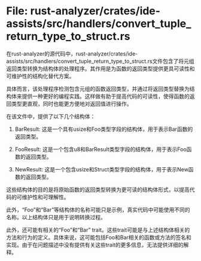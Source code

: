 # File: rust-analyzer/crates/ide-assists/src/handlers/convert_tuple_return_type_to_struct.rs

在rust-analyzer的源代码中，rust-analyzer/crates/ide-assists/src/handlers/convert_tuple_return_type_to_struct.rs文件包含了将元组返回类型转换为结构体的处理程序。其作用是为函数的返回类型提供更具可读性和可维护性的结构化替代方案。

具体而言，该处理程序检测包含元组的函数返回类型，并通过将返回类型替换为结构体来提供一种更好的编程实践。这样做有助于提高代码的可读性，使得函数的返回类型更直观，同时也能更方便地对返回值进行操作。

在该文件中，提供了以下几个结构体：

1. BarResult: 这是一个具有usize和Foo类型字段的结构体，用于表示Bar函数的返回类型。

2. FooResult: 这是一个包含u8和BarResult类型字段的结构体，用于表示Foo函数的返回类型。

3. NewResult: 这是一个包含usize和Struct类型字段的结构体，用于表示New函数的返回类型。

这些结构体的目的是将原始函数的返回类型转换为更可读的结构体形式，以提高代码的可维护性和可理解性。

此外，“Foo”和“Bar”等结构体的名称可能只是示例，真实代码中可能使用不同的名称。以上结构体只是用于说明转换过程。

此外，还可能有相关的“Foo”和“Bar” trait。这些trait可能是与上述结构体相关的方法和行为的定义。具体来说，这可能包括Foo和Bar相关的函数或方法的签名和实现。由于在问题描述中没有提供有关这些trait的更多信息，无法提供详细的解释。

